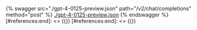 [#references:start]: <> ({ "template": "openapi" })
[#references:start]: <> ({ "template": "openapi" })
{% swagger src="./gpt-4-0125-preview.json" path="/v2/chat/completions" method="post" %}
[./gpt-4-0125-preview.json](./gpt-4-0125-preview.json)
{% endswagger %}
[#references:end]: <> ({})
[#references:end]: <> ({})